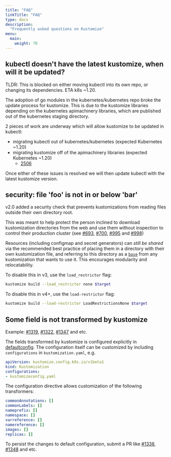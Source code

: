 ```yaml
---
title: "FAQ"
linkTitle: "FAQ"
type: docs
description:
  "Frequently asked questions on Kustomize"
menu:
  main:
    weight: 70
---
```


## kubectl doesn't have the latest kustomize, when will it be updated?

TLDR: This is blocked on either moving kubectl into its own repo, or changing its dependencies.  ETA k8s ~1.20.

The adoption of go modules in the kubernetes/kubernetes repo broke the update process for kustomize.
This is due to the kustomize libraries depending on the kubernetes apimachinery libraries, which are
published out of the kubernetes staging directory.

2 pieces of work are underway which will allow kustomize to be updated in kubectl:

- migrating kubectl out of kubernetes/kubernetes (expected Kubernetes ~1.20)
- migrating kustomize off of the apimachinery libraries (expected Kubernetes ~1.20)
    - [2506](https://github.com/kubernetes-sigs/kustomize/issues/2506)

Once either of these issues is resolved we will then update kubectl with the latest kustomize version.

## security: file 'foo' is not in or below 'bar'

v2.0 added a security check that prevents
kustomizations from reading files outside their own
directory root.

This was meant to help protect the person inclined to
download kustomization directories from the web and use
them without inspection to control their production
cluster
(see [#693](https://github.com/kubernetes-sigs/kustomize/issues/693),
[#700](https://github.com/kubernetes-sigs/kustomize/pull/700),
[#995](https://github.com/kubernetes-sigs/kustomize/pull/995) and
[#998](https://github.com/kubernetes-sigs/kustomize/pull/998))

Resources (including configmap and secret generators)
can _still be shared_ via the recommended best practice
of placing them in a directory with their own
kustomization file, and referring to this directory as a
[`base`](/docs/reference/glossary/#base) from any kustomization that
wants to use it.  This encourages modularity and
relocatability.

To disable this in v3, use the `load_restrictor` flag:

```bash
kustomize build --load_restrictor none $target
```

To disable this in v4+, use the `load-restrictor` flag:

```bash
kustomize build --load-restrictor LoadRestrictionsNone $target
```

## Some field is not transformed by kustomize

Example: [#1319](https://github.com/kubernetes-sigs/kustomize/issues/1319), [#1322](https://github.com/kubernetes-sigs/kustomize/issues/1322), [#1347](https://github.com/kubernetes-sigs/kustomize/issues/1347) and etc.

The fields transformed by kustomize is configured explicitly in [defaultconfig](https://github.com/kubernetes-sigs/kustomize/tree/master/api/konfig/builtinpluginconsts/defaultconfig.go). The configuration itself can be customized by including `configurations` in `kustomization.yaml`, e.g.

```yaml
apiVersion: kustomize.config.k8s.io/v1beta1
kind: Kustomization
configurations:
- kustomizeconfig.yaml
```

The configuration directive allows customization of the following transformers:

```yaml
commonAnnotations: []
commonLabels: []
nameprefix: []
namespace: []
varreference: []
namereference: []
images: []
replicas: []
```

To persist the changes to default configuration, submit a PR like [#1338](https://github.com/kubernetes-sigs/kustomize/pull/1338), [#1348](https://github.com/kubernetes-sigs/kustomize/pull/1348) and etc.
